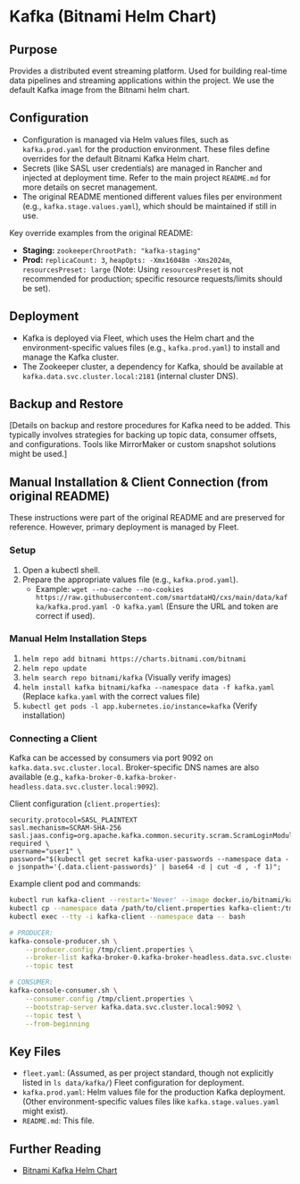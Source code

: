 # Kafka (Bitnami Helm Chart)

## Purpose
Provides a distributed event streaming platform. Used for building real-time data pipelines and streaming applications within the project. We use the default Kafka image from the Bitnami helm chart.

## Configuration
- Configuration is managed via Helm values files, such as `kafka.prod.yaml` for the production environment. These files define overrides for the default Bitnami Kafka Helm chart.
- Secrets (like SASL user credentials) are managed in Rancher and injected at deployment time. Refer to the main project `README.md` for more details on secret management.
- The original README mentioned different values files per environment (e.g., `kafka.stage.values.yaml`), which should be maintained if still in use.

Key override examples from the original README:
-   **Staging:** `zookeeperChrootPath: "kafka-staging"`
-   **Prod:** `replicaCount: 3`, `heapOpts: -Xmx16048m -Xms2024m`, `resourcesPreset: large` (Note: Using `resourcesPreset` is not recommended for production; specific resource requests/limits should be set).

## Deployment
- Kafka is deployed via Fleet, which uses the Helm chart and the environment-specific values files (e.g., `kafka.prod.yaml`) to install and manage the Kafka cluster.
- The Zookeeper cluster, a dependency for Kafka, should be available at `kafka.data.svc.cluster.local:2181` (internal cluster DNS).

## Backup and Restore
[Details on backup and restore procedures for Kafka need to be added. This typically involves strategies for backing up topic data, consumer offsets, and configurations. Tools like MirrorMaker or custom snapshot solutions might be used.]

## Manual Installation & Client Connection (from original README)

These instructions were part of the original README and are preserved for reference. However, primary deployment is managed by Fleet.

### Setup
1.  Open a kubectl shell.
2.  Prepare the appropriate values file (e.g., `kafka.prod.yaml`).
    *   Example: `wget --no-cache --no-cookies https://raw.githubusercontent.com/smartdataHQ/cxs/main/data/kafka/kafka.prod.yaml -O kafka.yaml` (Ensure the URL and token are correct if used).

### Manual Helm Installation Steps
1.  `helm repo add bitnami https://charts.bitnami.com/bitnami`
2.  `helm repo update`
3.  `helm search repo bitnami/kafka` (Visually verify images)
4.  `helm install kafka bitnami/kafka --namespace data -f kafka.yaml` (Replace `kafka.yaml` with the correct values file)
5.  `kubectl get pods -l app.kubernetes.io/instance=kafka` (Verify installation)

### Connecting a Client
Kafka can be accessed by consumers via port 9092 on `kafka.data.svc.cluster.local`.
Broker-specific DNS names are also available (e.g., `kafka-broker-0.kafka-broker-headless.data.svc.cluster.local:9092`).

Client configuration (`client.properties`):
```properties
security.protocol=SASL_PLAINTEXT
sasl.mechanism=SCRAM-SHA-256
sasl.jaas.config=org.apache.kafka.common.security.scram.ScramLoginModule required \
username="user1" \
password="$(kubectl get secret kafka-user-passwords --namespace data -o jsonpath='{.data.client-passwords}' | base64 -d | cut -d , -f 1)";
```

Example client pod and commands:
```bash
kubectl run kafka-client --restart='Never' --image docker.io/bitnami/kafka:3.7.0-debian-12-r0 --namespace data --command -- sleep infinity
kubectl cp --namespace data /path/to/client.properties kafka-client:/tmp/client.properties
kubectl exec --tty -i kafka-client --namespace data -- bash

# PRODUCER:
kafka-console-producer.sh \
    --producer.config /tmp/client.properties \
    --broker-list kafka-broker-0.kafka-broker-headless.data.svc.cluster.local:9092,kafka-broker-1.kafka-broker-headless.data.svc.cluster.local:9092,kafka-broker-2.kafka-broker-headless.data.svc.cluster.local:9092 \
    --topic test

# CONSUMER:
kafka-console-consumer.sh \
    --consumer.config /tmp/client.properties \
    --bootstrap-server kafka.data.svc.cluster.local:9092 \
    --topic test \
    --from-beginning
```

## Key Files
- `fleet.yaml`: (Assumed, as per project standard, though not explicitly listed in `ls data/kafka/`) Fleet configuration for deployment.
- `kafka.prod.yaml`: Helm values file for the production Kafka deployment. (Other environment-specific values files like `kafka.stage.values.yaml` might exist).
- `README.md`: This file.

## Further Reading
- [Bitnami Kafka Helm Chart](https://github.com/bitnami/charts/tree/main/bitnami/kafka)
